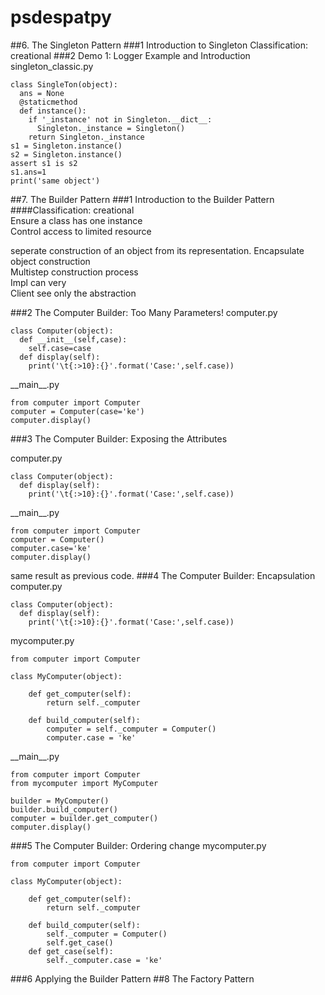 # psdespatpy
##6. The Singleton Pattern
###1 Introduction to Singleton
Classification: creational 
###2 Demo 1: Logger Example and Introduction
singleton_classic.py
```
class SingleTon(object):
  ans = None
  @staticmethod
  def instance():
    if '_instance' not in Singleton.__dict__:
      Singleton._instance = Singleton()
    return Singleton._instance
s1 = Singleton.instance()
s2 = Singleton.instance()
assert s1 is s2
s1.ans=1
print('same object')
```

##7. The Builder Pattern
###1 Introduction to the Builder Pattern
####Classification: creational  
Ensure a class has one instance  
Control access to limited resource  

seperate construction of an object from its representation.
Encapsulate object construction  
Multistep construction process  
Impl can very  
Client see only the abstraction

###2 The Computer Builder: Too Many Parameters!
computer.py
```
class Computer(object):
  def __init__(self,case):
    self.case=case
  def display(self):
    print('\t{:>10}:{}'.format('Case:',self.case))
```
\_\_main\_\_.py
```
from computer import Computer
computer = Computer(case='ke')
computer.display()
```

###3 The Computer Builder: Exposing the Attributes

computer.py
```
class Computer(object):
  def display(self):
    print('\t{:>10}:{}'.format('Case:',self.case))
```
\_\_main\_\_.py
```
from computer import Computer
computer = Computer()
computer.case='ke'
computer.display()
```
same result as previous code.
###4 The Computer Builder: Encapsulation
computer.py
```
class Computer(object):
  def display(self):
    print('\t{:>10}:{}'.format('Case:',self.case))
```
mycomputer.py
```
from computer import Computer

class MyComputer(object):

    def get_computer(self):
        return self._computer

    def build_computer(self):
        computer = self._computer = Computer()
        computer.case = 'ke'
```
\_\_main\_\_.py
```
from computer import Computer
from mycomputer import MyComputer

builder = MyComputer()
builder.build_computer()
computer = builder.get_computer()
computer.display()
```

###5 The Computer Builder: Ordering
change mycomputer.py
```
from computer import Computer

class MyComputer(object):

    def get_computer(self):
        return self._computer

    def build_computer(self):
        self._computer = Computer()
        self.get_case()
    def get_case(self):
        self._computer.case = 'ke'
```
###6 Applying the Builder Pattern
##8 The Factory Pattern
